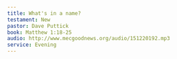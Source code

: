 ```yaml
---
title: What's in a name?
testament: New
pastor: Dave Puttick
book: Matthew 1:18-25
audio: http://www.mecgoodnews.org/audio/151220192.mp3
service: Evening
---
```

